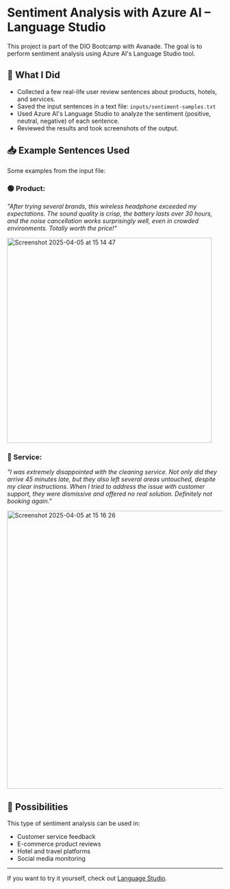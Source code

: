 # Sentiment Analysis with Azure AI – Language Studio

This project is part of the DIO Bootcamp with Avanade. The goal is to perform sentiment analysis using Azure AI's Language Studio tool.

## 🧠 What I Did

- Collected a few real-life user review sentences about products, hotels, and services.
- Saved the input sentences in a text file: `inputs/sentiment-samples.txt`
- Used Azure AI's Language Studio to analyze the sentiment (positive, neutral, negative) of each sentence.
- Reviewed the results and took screenshots of the output.

## 📥 Example Sentences Used

Some examples from the input file:

### 🟢 Product:

*"After trying several brands, this wireless headphone exceeded my expectations. The sound quality is crisp, the battery lasts over 30 hours, and the noise cancellation works surprisingly well, even in crowded environments. Totally worth the price!"*

<img width="478" alt="Screenshot 2025-04-05 at 15 14 47" src="https://github.com/user-attachments/assets/e8396eed-ae49-4f05-b08a-5eac683761eb" />

### 🔴 Service:

*"I was extremely disappointed with the cleaning service. Not only did they arrive 45 minutes late, but they also left several areas untouched, despite my clear instructions. When I tried to address the issue with customer support, they were dismissive and offered no real solution. Definitely not booking again."*

<img width="648" alt="Screenshot 2025-04-05 at 15 16 26" src="https://github.com/user-attachments/assets/712bcf75-c4f8-4270-9556-657ced29a68c" />

## 🚀 Possibilities

This type of sentiment analysis can be used in:

- Customer service feedback
- E-commerce product reviews
- Hotel and travel platforms
- Social media monitoring

---

If you want to try it yourself, check out [Language Studio](https://language.azure.com/).
